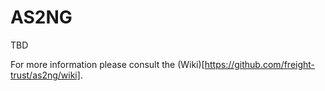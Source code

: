 # AS2NG

TBD

For more information please consult the (Wiki)[https://github.com/freight-trust/as2ng/wiki].
